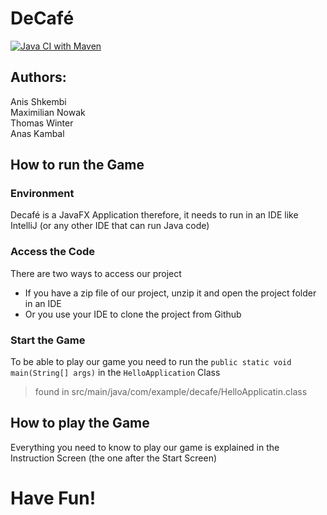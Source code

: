 # DeCafé

[![Java CI with Maven](https://github.com/ShkembiAnis/DeCafe/actions/workflows/maven.yml/badge.svg?branch=main)](https://github.com/ShkembiAnis/DeCafe/actions/workflows/maven.yml)

## Authors:
Anis Shkembi   
Maximilian Nowak  
Thomas Winter  
Anas Kambal  


## How to run the Game
### Environment
Decafé is a JavaFX Application therefore, it needs to run in an IDE like IntelliJ (or any other IDE that can run Java code)
### Access the Code
There are two ways to access our project
- If you have a zip file of our project, unzip it and open the project folder in an IDE
- Or you use your IDE to clone the project from Github
### Start the Game
To be able to play our game you need to run the `public static void main(String[] args)` in the `HelloApplication` Class
> found in src/main/java/com/example/decafe/HelloApplicatin.class
## How to play the Game
Everything you need to know to play our game is explained in the Instruction Screen (the one after the Start Screen)
# Have Fun!
